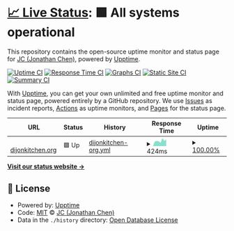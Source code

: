 # [📈 Live Status](https://dijonkitchen.org): <!--live status--> **🟩 All systems operational**

This repository contains the open-source uptime monitor and status page for [JC (Jonathan Chen)](https://www.dijonkitchen.org/), powered by [Upptime](https://github.com/upptime/upptime).

[![Uptime CI](https://github.com/dijonkitchen/statup/workflows/Uptime%20CI/badge.svg)](https://github.com/dijonkitchen/statup/actions?query=workflow%3A%22Uptime+CI%22)
[![Response Time CI](https://github.com/dijonkitchen/statup/workflows/Response%20Time%20CI/badge.svg)](https://github.com/dijonkitchen/statup/actions?query=workflow%3A%22Response+Time+CI%22)
[![Graphs CI](https://github.com/dijonkitchen/statup/workflows/Graphs%20CI/badge.svg)](https://github.com/dijonkitchen/statup/actions?query=workflow%3A%22Graphs+CI%22)
[![Static Site CI](https://github.com/dijonkitchen/statup/workflows/Static%20Site%20CI/badge.svg)](https://github.com/dijonkitchen/statup/actions?query=workflow%3A%22Static+Site+CI%22)
[![Summary CI](https://github.com/dijonkitchen/statup/workflows/Summary%20CI/badge.svg)](https://github.com/dijonkitchen/statup/actions?query=workflow%3A%22Summary+CI%22)

With [Upptime](https://upptime.js.org), you can get your own unlimited and free uptime monitor and status page, powered entirely by a GitHub repository. We use [Issues](https://github.com/dijonkitchen/statup/issues) as incident reports, [Actions](https://github.com/dijonkitchen/statup/actions) as uptime monitors, and [Pages](https://dijonkitchen.org) for the status page.

<!--start: status pages-->
<!-- This summary is generated by Upptime (https://github.com/upptime/upptime) -->
<!-- Do not edit this manually, your changes will be overwritten -->
<!-- prettier-ignore -->
| URL | Status | History | Response Time | Uptime |
| --- | ------ | ------- | ------------- | ------ |
| <img alt="" src="https://icons.duckduckgo.com/ip3/www.dijonkitchen.org.ico" height="13"> [dijonkitchen.org](https://www.dijonkitchen.org/) | 🟩 Up | [dijonkitchen-org.yml](https://github.com/dijonkitchen/statup/commits/HEAD/history/dijonkitchen-org.yml) | <details><summary><img alt="Response time graph" src="./graphs/dijonkitchen-org/response-time-week.png" height="20"> 424ms</summary><br><a href="https://dijonkitchen.github.io/statup/history/dijonkitchen-org"><img alt="Response time 383" src="https://img.shields.io/endpoint?url=https%3A%2F%2Fraw.githubusercontent.com%2Fdijonkitchen%2Fstatup%2FHEAD%2Fapi%2Fdijonkitchen-org%2Fresponse-time.json"></a><br><a href="https://dijonkitchen.github.io/statup/history/dijonkitchen-org"><img alt="24-hour response time 534" src="https://img.shields.io/endpoint?url=https%3A%2F%2Fraw.githubusercontent.com%2Fdijonkitchen%2Fstatup%2FHEAD%2Fapi%2Fdijonkitchen-org%2Fresponse-time-day.json"></a><br><a href="https://dijonkitchen.github.io/statup/history/dijonkitchen-org"><img alt="7-day response time 424" src="https://img.shields.io/endpoint?url=https%3A%2F%2Fraw.githubusercontent.com%2Fdijonkitchen%2Fstatup%2FHEAD%2Fapi%2Fdijonkitchen-org%2Fresponse-time-week.json"></a><br><a href="https://dijonkitchen.github.io/statup/history/dijonkitchen-org"><img alt="30-day response time 421" src="https://img.shields.io/endpoint?url=https%3A%2F%2Fraw.githubusercontent.com%2Fdijonkitchen%2Fstatup%2FHEAD%2Fapi%2Fdijonkitchen-org%2Fresponse-time-month.json"></a><br><a href="https://dijonkitchen.github.io/statup/history/dijonkitchen-org"><img alt="1-year response time 392" src="https://img.shields.io/endpoint?url=https%3A%2F%2Fraw.githubusercontent.com%2Fdijonkitchen%2Fstatup%2FHEAD%2Fapi%2Fdijonkitchen-org%2Fresponse-time-year.json"></a></details> | <details><summary><a href="https://dijonkitchen.github.io/statup/history/dijonkitchen-org">100.00%</a></summary><a href="https://dijonkitchen.github.io/statup/history/dijonkitchen-org"><img alt="All-time uptime 99.65%" src="https://img.shields.io/endpoint?url=https%3A%2F%2Fraw.githubusercontent.com%2Fdijonkitchen%2Fstatup%2FHEAD%2Fapi%2Fdijonkitchen-org%2Fuptime.json"></a><br><a href="https://dijonkitchen.github.io/statup/history/dijonkitchen-org"><img alt="24-hour uptime 100.00%" src="https://img.shields.io/endpoint?url=https%3A%2F%2Fraw.githubusercontent.com%2Fdijonkitchen%2Fstatup%2FHEAD%2Fapi%2Fdijonkitchen-org%2Fuptime-day.json"></a><br><a href="https://dijonkitchen.github.io/statup/history/dijonkitchen-org"><img alt="7-day uptime 100.00%" src="https://img.shields.io/endpoint?url=https%3A%2F%2Fraw.githubusercontent.com%2Fdijonkitchen%2Fstatup%2FHEAD%2Fapi%2Fdijonkitchen-org%2Fuptime-week.json"></a><br><a href="https://dijonkitchen.github.io/statup/history/dijonkitchen-org"><img alt="30-day uptime 100.00%" src="https://img.shields.io/endpoint?url=https%3A%2F%2Fraw.githubusercontent.com%2Fdijonkitchen%2Fstatup%2FHEAD%2Fapi%2Fdijonkitchen-org%2Fuptime-month.json"></a><br><a href="https://dijonkitchen.github.io/statup/history/dijonkitchen-org"><img alt="1-year uptime 99.98%" src="https://img.shields.io/endpoint?url=https%3A%2F%2Fraw.githubusercontent.com%2Fdijonkitchen%2Fstatup%2FHEAD%2Fapi%2Fdijonkitchen-org%2Fuptime-year.json"></a></details>

<!--end: status pages-->

[**Visit our status website →**](https://dijonkitchen.org)

## 📄 License

- Powered by: [Upptime](https://github.com/upptime/upptime)
- Code: [MIT](./LICENSE) © [JC (Jonathan Chen)](https://www.dijonkitchen.org/)
- Data in the `./history` directory: [Open Database License](https://opendatacommons.org/licenses/odbl/1-0/)

